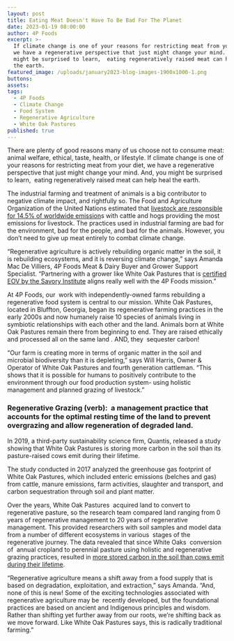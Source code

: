 ```yaml
---
layout: post
title: Eating Meat Doesn't Have To Be Bad For The Planet
date: 2023-01-19 08:00:00
author: 4P Foods
excerpt: >-
  If climate change is one of your reasons for restricting meat from your diet,
  we have a regenerative perspective that just might change your mind. And, you
  might be surprised to learn,  eating regeneratively raised meat can help heal
  the earth.
featured_image: /uploads/january2023-blog-images-1900x1000-1.png
buttons:
assets:
tags:
  - 4P Foods
  - Climate Change
  - Food System
  - Regenerative Agriculture
  - White Oak Pastures
published: true
---
```

<div class="editable"><p>There are plenty of good reasons many of us choose not to consume meat: animal welfare, ethical, taste, health, or lifestyle. If climate change is one of your reasons for restricting meat from your diet, we have a regenerative perspective that just might change your mind. And, you might be surprised to learn,&nbsp; eating regeneratively raised meat can help heal the earth.</p><p>The industrial farming and treatment of animals is a big contributor to negative climate impact, and rightfully so. The Food and Agriculture Organization of the United Nations estimated that <a href="https://www.fao.org/news/story/en/item/197623/icode/">livestock are responsible for 14.5% of worldwide emission</a>s with cattle and hogs providing the most emissions for livestock. The practices used in industrial farming are bad for the environment, bad for the people, and bad for the animals. However, you don’t need to give up meat entirely to combat climate change.</p><p>“Regenerative agriculture is actively rebuilding organic matter in the soil, it is rebuilding ecosystems, and it is reversing climate change,” says Amanda Mac De Villiers, 4P Foods Meat &amp; Dairy Buyer and Grower Support Specialist. “Partnering with a grower like White Oak Pastures that is <a href="https://whiteoakpastures.com/pages/our-core-values">certified EOV by the Savory Institute</a> aligns really well with the 4P Foods mission.”</p><p>At 4P Foods, our&nbsp; work with independently-owned farms rebuilding a regenerative food system is central to our mission. White Oak Pastures, located in Bluffton, Georgia, began its regenerative farming practices in the early 2000s and now humanely raise 10 species of animals living in symbiotic relationships with each other and the land. Animals born at White Oak Pastures remain there from beginning to end. They are raised ethically and processed all on the same land . AND, they&nbsp; sequester carbon!</p><p>“Our farm is creating more in terms of organic matter in the soil and microbial biodiversity than it is depleting,” says Will Harris, Owner &amp; Operator of White Oak Pastures and fourth generation cattleman. “This shows that it is possible for humans to positively contribute to the environment through our food production system- using holistic management and planned grazing of livestock.”</p><h3>Regenerative Grazing (verb):&nbsp; a management practice that accounts for the optimal resting time of the land to prevent overgrazing and allow regeneration of degraded land.</h3><p>In 2019, a third-party sustainability science firm, Quantis, released a study showing that White Oak Pastures is storing more carbon in the soil than its pasture-raised cows emit during their lifetime.&nbsp;</p><p>The study conducted in 2017 analyzed the greenhouse gas footprint of White Oak Pastures, which included enteric emissions (belches and gas) from cattle, manure emissions, farm activities, slaughter and transport, and carbon sequestration through soil and plant matter.&nbsp;</p><p>Over the years, White Oak Pastures&nbsp; acquired land to convert to regenerative pasture, so the research team compared land ranging from 0 years of regenerative management to 20 years of regenerative management. This provided researchers with soil samples and model data from a number of different ecosystems in various&nbsp; stages of the regenerative journey. The data revealed that since White Oaks&nbsp; conversion of&nbsp; annual cropland to perennial pasture using holistic and regenerative grazing practices, resulted in <a href="https://blog.whiteoakpastures.com/blog/carbon-negative-grassfed-beef">more stored carbon in the soil than cows emit during their lifetime</a>.</p><p>“Regenerative agriculture means a shift away from a food supply that is based on degradation, exploitation, and extraction,” says Amanda. “And, none of this is new! Some of the exciting technologies associated with regenerative agriculture may be&nbsp; recently developed, but the foundational practices are based on ancient and Indigenous principles and wisdom. Rather than shifting yet further away from our roots, we’re shifting back as we move forward. Like White Oak Pastures says, this is radically traditional farming.”</p></div>